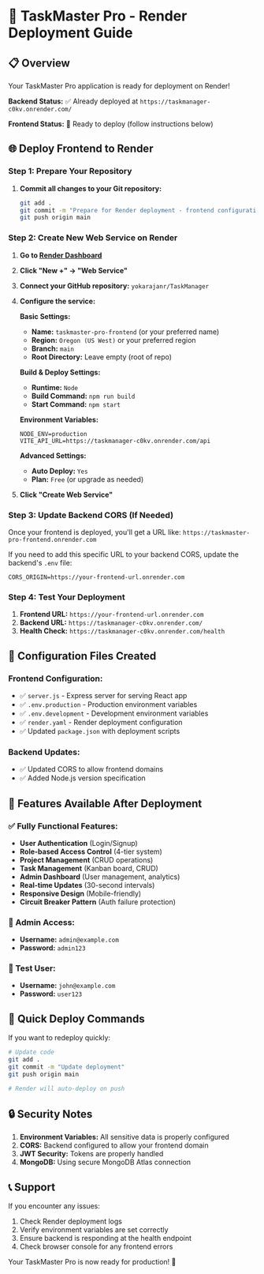 # 🚀 TaskMaster Pro - Render Deployment Guide

## 📋 Overview
Your TaskMaster Pro application is ready for deployment on Render! 

**Backend Status:** ✅ Already deployed at `https://taskmanager-c0kv.onrender.com/`

**Frontend Status:** 🔄 Ready to deploy (follow instructions below)

## 🌐 Deploy Frontend to Render

### Step 1: Prepare Your Repository

1. **Commit all changes to your Git repository:**
   ```bash
   git add .
   git commit -m "Prepare for Render deployment - frontend configuration"
   git push origin main
   ```

### Step 2: Create New Web Service on Render

1. **Go to [Render Dashboard](https://dashboard.render.com/)**
2. **Click "New +" → "Web Service"**
3. **Connect your GitHub repository:** `yokarajanr/TaskManager`
4. **Configure the service:**

   **Basic Settings:**
   - **Name:** `taskmaster-pro-frontend` (or your preferred name)
   - **Region:** `Oregon (US West)` or your preferred region
   - **Branch:** `main`
   - **Root Directory:** Leave empty (root of repo)

   **Build & Deploy Settings:**
   - **Runtime:** `Node`
   - **Build Command:** `npm run build`
   - **Start Command:** `npm start`

   **Environment Variables:**
   ```
   NODE_ENV=production
   VITE_API_URL=https://taskmanager-c0kv.onrender.com/api
   ```

   **Advanced Settings:**
   - **Auto Deploy:** `Yes`
   - **Plan:** `Free` (or upgrade as needed)

5. **Click "Create Web Service"**

### Step 3: Update Backend CORS (If Needed)

Once your frontend is deployed, you'll get a URL like:
`https://taskmaster-pro-frontend.onrender.com`

If you need to add this specific URL to your backend CORS, update the backend's `.env` file:

```env
CORS_ORIGIN=https://your-frontend-url.onrender.com
```

### Step 4: Test Your Deployment

1. **Frontend URL:** `https://your-frontend-url.onrender.com`
2. **Backend URL:** `https://taskmanager-c0kv.onrender.com/`
3. **Health Check:** `https://taskmanager-c0kv.onrender.com/health`

## 🔧 Configuration Files Created

### Frontend Configuration:
- ✅ `server.js` - Express server for serving React app
- ✅ `.env.production` - Production environment variables
- ✅ `.env.development` - Development environment variables
- ✅ `render.yaml` - Render deployment configuration
- ✅ Updated `package.json` with deployment scripts

### Backend Updates:
- ✅ Updated CORS to allow frontend domains
- ✅ Added Node.js version specification

## 🌟 Features Available After Deployment

### ✅ Fully Functional Features:
- **User Authentication** (Login/Signup)
- **Role-based Access Control** (4-tier system)
- **Project Management** (CRUD operations)
- **Task Management** (Kanban board, CRUD)
- **Admin Dashboard** (User management, analytics)
- **Real-time Updates** (30-second intervals)
- **Responsive Design** (Mobile-friendly)
- **Circuit Breaker Pattern** (Auth failure protection)

### 🎯 Admin Access:
- **Username:** `admin@example.com`
- **Password:** `admin123`

### 👥 Test User:
- **Username:** `john@example.com`
- **Password:** `user123`

## 🚀 Quick Deploy Commands

If you want to redeploy quickly:

```bash
# Update code
git add .
git commit -m "Update deployment"
git push origin main

# Render will auto-deploy on push
```

## 🔒 Security Notes

1. **Environment Variables:** All sensitive data is properly configured
2. **CORS:** Backend configured to allow your frontend domain
3. **JWT Security:** Tokens are properly handled
4. **MongoDB:** Using secure MongoDB Atlas connection

## 📞 Support

If you encounter any issues:
1. Check Render deployment logs
2. Verify environment variables are set correctly
3. Ensure backend is responding at the health endpoint
4. Check browser console for any frontend errors

Your TaskMaster Pro is now ready for production! 🎉